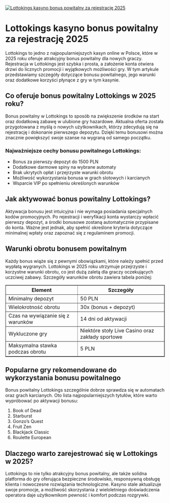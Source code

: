 [![Lottokings kasyno bonus powitalny za rejestrację 2025](https://123-caf.pages.dev/gitsignup.png)](https://vrmoo.ru/Bt82HjjY)

<h1>Lottokings kasyno bonus powitalny za rejestrację 2025</h1> <p>Lottokings to jedno z najpopularniejszych kasyn online w Polsce, które w 2025 roku oferuje atrakcyjny bonus powitalny dla nowych graczy. Rejestracja w Lottokings jest szybka i prosta, a założenie konta otwiera drzwi do licznych promocji i wyjątkowych możliwości gry. W tym artykule przedstawiamy szczegóły dotyczące bonusu powitalnego, jego warunki oraz dodatkowe korzyści płynące z gry w tym kasynie.</p>  <h2>Co oferuje bonus powitalny Lottokings w 2025 roku?</h2> <p>Bonus powitalny w Lottokings to sposób na zwiększenie środków na start oraz dodatkową zabawę w ulubione gry hazardowe. Aktualna oferta została przygotowana z myślą o nowych użytkownikach, którzy zdecydują się na rejestrację i dokonanie pierwszego depozytu. Dzięki temu bonusowi można znacznie powiększyć swoje szanse na wygraną od samego początku.</p>  <h3>Najważniejsze cechy bonusu powitalnego Lottokings:</h3> <ul>   <li>Bonus za pierwszy depozyt do 1500 PLN</li>   <li>Dodatkowe darmowe spiny na wybrane automaty</li>   <li>Brak ukrytych opłat i przejrzyste warunki obrotu</li>   <li>Możliwość wykorzystania bonusa w grach slotowych i karcianych</li>   <li>Wsparcie VIP po spełnieniu określonych warunków</li> </ul>  <h2>Jak aktywować bonus powitalny Lottokings?</h2> <p>Aktywacja bonusu jest intuicyjna i nie wymaga posiadania specjalnych kodów promocyjnych. Po rejestracji i weryfikacji konta wystarczy wpłacić pierwszy depozyt, a środki bonusowe zostaną automatycznie przypisane do konta. Ważne jest jednak, aby spełnić określone kryteria dotyczące minimalnej wpłaty oraz zapoznać się z regulaminem promocji.</p>  <h2>Warunki obrotu bonusem powitalnym</h2> <p>Każdy bonus wiąże się z pewnymi obowiązkami, które należy spełnić przed wypłatą wygranych. Lottokings w 2025 roku utrzymuje przejrzyste i korzystne warunki obrotu, co jest dużą zaletą dla graczy oczekujących uczciwej zabawy. Szczegóły warunków obrotu zawiera tabela poniżej:</p>  <table border="1" cellpadding="8" cellspacing="0" style="border-collapse: collapse; width: 100%; max-width: 600px;">   <thead>     <tr>       <th>Element</th>       <th>Szczegóły</th>     </tr>   </thead>   <tbody>     <tr>       <td>Minimalny depozyt</td>       <td>50 PLN</td>     </tr>     <tr>       <td>Wielokrotność obrotu</td>       <td>30x (bonus + depozyt)</td>     </tr>     <tr>       <td>Czas na wywiązanie się z warunków</td>       <td>14 dni od aktywacji</td>     </tr>     <tr>       <td>Wykluczone gry</td>       <td>Niektóre stoły Live Casino oraz zakłady sportowe</td>     </tr>     <tr>       <td>Maksymalna stawka podczas obrotu</td>       <td>5 PLN</td>     </tr>   </tbody> </table>  <h2>Popularne gry rekomendowane do wykorzystania bonusu powitalnego</h2> <p>Bonus powitalny Lottokings szczególnie dobrze sprawdza się w automatach oraz grach karcianych. Oto lista najpopularniejszych tytułów, które warto wypróbować po aktywacji bonusu:</p>  <ol>   <li>Book of Dead</li>   <li>Starburst</li>   <li>Gonzo’s Quest</li>   <li>Fruit Zen</li>   <li>Blackjack Classic</li>   <li>Roulette European</li> </ol>  <h2>Dlaczego warto zarejestrować się w Lottokings w 2025?</h2> <p>Lottokings to nie tylko atrakcyjny bonus powitalny, ale także solidna platforma do gry oferująca bezpieczne środowisko, responsywną obsługę klienta i nowoczesne rozwiązania technologiczne. Kasyno stale aktualizuje swoje promocje, a możliwość skorzystania z wieloletniego doświadczenia operatora daje użytkownikom pewność i komfort podczas rozgrywki.</p>